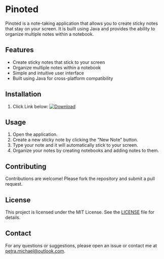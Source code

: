 # Pinoted

Pinoted is a note-taking application that allows you to create sticky notes that stay on your screen. It is built using Java and provides the ability to organize multiple notes within a notebook.

## Features

- Create sticky notes that stick to your screen
- Organize multiple notes within a notebook
- Simple and intuitive user interface
- Built using Java for cross-platform compatibility

## Installation

1. Click Link below:
[![Download](https://img.shields.io/badge/Download-Pinoted-blue)](https://github.com/aimatochysia/Pinoted/releases/latest)

## Usage

1. Open the application.
2. Create a new sticky note by clicking the "New Note" button.
3. Type your note and it will automatically stick to your screen.
4. Organize your notes by creating notebooks and adding notes to them.

## Contributing

Contributions are welcome! Please fork the repository and submit a pull request.

## License

This project is licensed under the MIT License. See the [LICENSE](LICENSE) file for details.

## Contact

For any questions or suggestions, please open an issue or contact me at [petra.michael@outlook.com](mailto:petra.michael@outlook.com).
